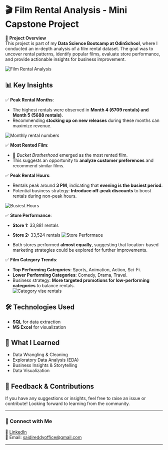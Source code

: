 
# 🎬 Film Rental Analysis - Mini Capstone Project  

🚀 **Project Overview**  
This project is part of my **Data Science Bootcamp at OdinSchool**, where I conducted an in-depth analysis of a film rental dataset. The goal was to uncover rental patterns, identify popular films, evaluate store performance, and provide actionable insights for business improvement.  

![Film Rental Analysis](https://github.com/user-attachments/assets/d1890d13-b2ca-43a2-91a6-32f56492332d)


## 📊 Key Insights  
✅ **Peak Rental Months**:  
- The highest rentals were observed in **Month 4 (6709 rentals) and Month 5 (5688 rentals)**.  
- Recommending **stocking up on new releases** during these months can maximize revenue.

![Monthly rental numbers](https://github.com/user-attachments/assets/b7a7eaf9-1246-4fa0-b3ef-1dc735d1ae95)

✅ **Most Rented Film**:  
- 🎥 *Bucket Brotherhood* emerged as the most rented film.  
- This suggests an opportunity to **analyze customer preferences** and recommend similar films.  

✅ **Peak Rental Hours**:  
- Rentals peak around **3 PM**, indicating that **evening is the busiest period**.  
- Potential business strategy: **Introduce off-peak discounts** to boost rentals during non-peak hours.  

![Busiest Hours](https://github.com/user-attachments/assets/1fb9adec-0dcf-4e8d-b88c-cc12bfa8e22b)

✅ **Store Performance**:  
- **Store 1:** 33,881 rentals  
- **Store 2:** 33,524 rentals 
![Store Performace](https://github.com/user-attachments/assets/68721f3e-4831-4406-87cd-d16e85a5e6a1)

- Both stores performed **almost equally**, suggesting that location-based marketing strategies could be explored for further improvements.  

✅ **Film Category Trends**:  
- **Top Performing Categories**: Sports, Animation, Action, Sci-Fi.  
- **Lower Performing Categories**: Comedy, Drama, Travel.  
- Business strategy: **More targeted promotions for low-performing categories** to balance rentals.  
![Category vise rentals](https://github.com/user-attachments/assets/5987a7e2-4173-42d3-8ab0-cbf5a24fc9bd)

## 🛠 Technologies Used  

- **SQL** for data extraction  
- **MS Excel** for visualization

## 📌 What I Learned  
- Data Wrangling & Cleaning  
- Exploratory Data Analysis (EDA)  
- Business Insights & Storytelling  
- Data Visualization  

 

## 💬 Feedback & Contributions  
If you have any suggestions or insights, feel free to raise an issue or contribute! Looking forward to learning from the community.  

---

### 📢 **Connect with Me**  
🔗 [LinkedIn](https://www.linkedin.com/in/saidireddy25)  
📧 Email: saidireddyoffice@gmail.com  

---
